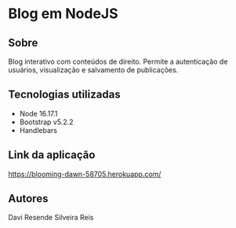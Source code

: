 # Blog em NodeJS

## Sobre
Blog interativo com conteúdos de direito. Permite a autenticação de usuários, visualização e salvamento de publicações.

## Tecnologias utilizadas
* Node 16.17.1
* Bootstrap v5.2.2
* Handlebars

## Link da aplicação
https://blooming-dawn-58705.herokuapp.com/

## Autores
Davi Resende Silveira Reis
